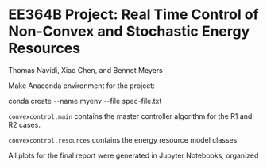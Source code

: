 # EE364B Project: Real Time Control of Non-Convex and Stochastic Energy Resources

Thomas Navidi, Xiao Chen, and Bennet Meyers

Make Anaconda environment for the project:

conda create --name myenv --file spec-file.txt

`convexcontrol.main` contains the master controller algorithm for the R1 and R2 cases.

`convexcontrol.resources` contains the energy resource model classes

All plots for the final report were generated in Jupyter Notebooks, organized 